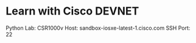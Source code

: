 # Learn with Cisco DEVNET

Python Lab:
CSR1000v Host: sandbox-iosxe-latest-1.cisco.com
SSH Port: 22

